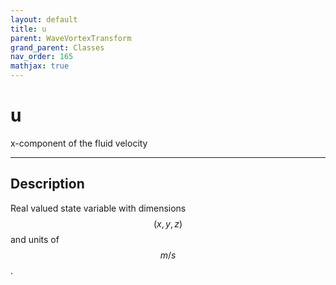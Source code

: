 ```yaml
---
layout: default
title: u
parent: WaveVortexTransform
grand_parent: Classes
nav_order: 165
mathjax: true
---
```


#  u

x-component of the fluid velocity


---

## Description
Real valued state variable with dimensions $$(x,y,z)$$ and units of $$m/s$$.

